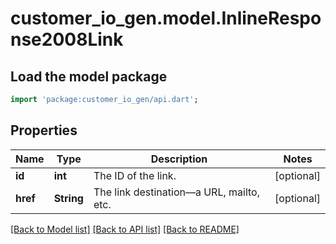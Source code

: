 # customer_io_gen.model.InlineResponse2008Link

## Load the model package
```dart
import 'package:customer_io_gen/api.dart';
```

## Properties
Name | Type | Description | Notes
------------ | ------------- | ------------- | -------------
**id** | **int** | The ID of the link. | [optional] 
**href** | **String** | The link destination—a URL, mailto, etc. | [optional] 

[[Back to Model list]](../README.md#documentation-for-models) [[Back to API list]](../README.md#documentation-for-api-endpoints) [[Back to README]](../README.md)


